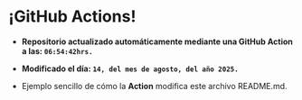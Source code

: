 # ¡GitHub Actions!
* **Repositorio actualizado automáticamente mediante una GitHub Action a las: `06:54:42hrs.`**
* **Modificado el día: `14, del mes de agosto, del año 2025.`**

* Ejemplo sencillo de cómo la **Action** modifica este archivo README.md.
